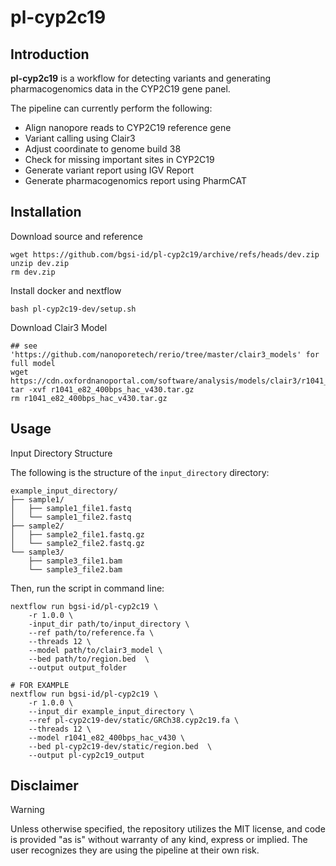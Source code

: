 # pl-cyp2c19

## Introduction

**pl-cyp2c19** is a workflow for detecting variants and generating pharmacogenomics data in the CYP2C19 gene panel.

The pipeline can currently perform the following:

- Align nanopore reads to CYP2C19 reference gene 
- Variant calling using Clair3
- Adjust coordinate to genome build 38
- Check for missing important sites in CYP2C19
- Generate variant report using IGV Report
- Generate pharmacogenomics report using PharmCAT

## Installation

Download source and reference

```
wget https://github.com/bgsi-id/pl-cyp2c19/archive/refs/heads/dev.zip
unzip dev.zip
rm dev.zip
```

Install docker and nextflow

```
bash pl-cyp2c19-dev/setup.sh
```

Download Clair3 Model

```
## see 'https://github.com/nanoporetech/rerio/tree/master/clair3_models' for full model
wget https://cdn.oxfordnanoportal.com/software/analysis/models/clair3/r1041_e82_400bps_hac_v430.tar.gz
tar -xvf r1041_e82_400bps_hac_v430.tar.gz
rm r1041_e82_400bps_hac_v430.tar.gz
```

## Usage

Input Directory Structure

The following is the structure of the `input_directory` directory:

```
example_input_directory/
├── sample1/
│   ├── sample1_file1.fastq
│   └── sample1_file2.fastq
├── sample2/
│   ├── sample2_file1.fastq.gz
│   └── sample2_file2.fastq.gz
└── sample3/
    ├── sample3_file1.bam
    └── sample3_file2.bam
```

Then, run the script in command line:

```
nextflow run bgsi-id/pl-cyp2c19 \ 
    -r 1.0.0 \
    -input_dir path/to/input_directory \ 
    --ref path/to/reference.fa \
    --threads 12 \
    --model path/to/clair3_model \
    --bed path/to/region.bed  \
    --output output_folder

# FOR EXAMPLE
nextflow run bgsi-id/pl-cyp2c19 \ 
    -r 1.0.0 \
    --input_dir example_input_directory \
    --ref pl-cyp2c19-dev/static/GRCh38.cyp2c19.fa \
    --threads 12 \
    --model r1041_e82_400bps_hac_v430 \
    --bed pl-cyp2c19-dev/static/region.bed  \
    --output pl-cyp2c19_output
```

## Disclaimer

> [!WARNING]
> Unless otherwise specified, the repository utilizes the MIT license, and code is provided "as is" without warranty of any kind, express or implied.
> The user recognizes they are using the pipeline at their own risk.


